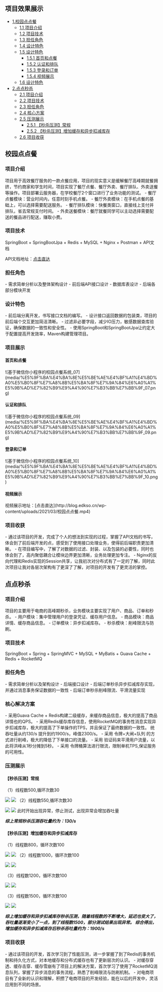 ## 项目效果展示

* [1.校园点点餐](#1)
    * [1.1 项目介绍](#1.1)
    * [1.2 项目技术](#1.2)
    * [1.3 担任角色](#1.3)
    * [1.4 设计特色](#1.4)
    * [1.5 设计特色](#1.5)
        * [1.5.1 首页和点餐](#1.5.1)
        * [1.5.2 认证和排队](#1.5.2)
        * [1.5.3 登录和订单](#1.5.3)
        * [1.5.4 视频展示](#1.5.4)
    * [1.6 设计特色](#1.6)
* [2.点点秒杀](#2)
    * [2.1 项目介绍](#2.1)
    * [2.2 项目技术](#2.2)
    * [2.3 担任角色](#2.3)
    * [2.4 核心方案](#2.4)
    * [2.5 压测展示](#2.5)
        * [2.5.1 【秒杀压测】常规](#2.5.1)
        * [2.5.2 【秒杀压测】增加缓存和异步扣减库存](#2.5.2)
    * [2.6 项目收获](#2.6) 

<h2 id="1">校园点点餐</h2>
<h3 id="1.1">项目介绍</h3>
项目用于高效餐厅服务的一款点餐应用，项目的现实意义是缓解餐厅高峰期就餐拥挤，节约商家和学生时间，项目实现了餐厅点餐、餐厅外卖、餐厅排队、外卖送餐等操作。项目部署云服务器，在学校餐厅2个窗口进行了业务功能的测试。- 餐厅点餐模块：营业时间内，任意时刻手机点餐。- 餐厅外卖模块：在手机点餐的基础上，可以选择需要配送服务。- 餐厅排队模块：快餐类窗口，直接线上支付并排队，省去常规支付时间。- 外卖送餐模块：餐厅就餐同学可以主动选择需要配送的餐品进行配送，赚取小费。

<h3 id="1.2">项目技术</h3>
SpringBoot + SpringBootJpa + Redis + MySQL + Nginx + Postman + API文档

API文档地址：[点击直达](https://www.showdoc.com.cn/diandiancan)

<h3 id="1.3">担任角色</h3>
- 需求简单分析以及整体架构设计
- 前后端API接口设计
- 数据库表设计
- 后端各部分模块开发

<h3 id="1.4">设计特色</h3>
- 前后端分离开发，书写接口文档的编写。- 设计接口返回数据的包装类，项目的前后端个交互更加简洁清晰。- 过滤非必要字段，减少IO压力，敏感数据查库验证，确保数据的一致性和安全性。- 使用SpringBoot和SpringBootJpa让约定大于配置提高开发效率，Maven构建管理项目。
<h3 id="1.5">项目展示</h3>
<h4 id="1.5.1">首页和点餐</h4>
![基于微信你小程序的校园点餐系统_07](media/%E5%9F%BA%E4%BA%8E%E5%BE%AE%E4%BF%A1%E4%BD%A0%E5%B0%8F%E7%A8%8B%E5%BA%8F%E7%9A%84%E6%A0%A1%E5%9B%AD%E7%82%B9%E9%A4%90%E7%B3%BB%E7%BB%9F_07.png)

<h4 id="1.5.2">认证和排队</h4>
![基于微信你小程序的校园点餐系统_09](media/%E5%9F%BA%E4%BA%8E%E5%BE%AE%E4%BF%A1%E4%BD%A0%E5%B0%8F%E7%A8%8B%E5%BA%8F%E7%9A%84%E6%A0%A1%E5%9B%AD%E7%82%B9%E9%A4%90%E7%B3%BB%E7%BB%9F_09.png)

<h4 id="1.5.3">登录和订单</h4>
![基于微信你小程序的校园点餐系统_10](media/%E5%9F%BA%E4%BA%8E%E5%BE%AE%E4%BF%A1%E4%BD%A0%E5%B0%8F%E7%A8%8B%E5%BA%8F%E7%9A%84%E6%A0%A1%E5%9B%AD%E7%82%B9%E9%A4%90%E7%B3%BB%E7%BB%9F_10.png)

<h4 id="1.5.4">视频展示</h4>
视频展示地址：[点击直达](http://blog.edkso.cn/wp-content/uploads/2021/03/校园点点餐.mp4)

<h3 id="1.6">项目收获</h3>
- 通过该项目的开发，完成了个人的想法到实现的过程，掌握了API文档的书写，体会到了前后端开发的点，感受到了使用接口处理业务，使得前后端职责更加清晰。- 在项目编写中，了解了对数据的过滤、封装、以及包装的必要性，同时也体会到了，高内聚低耦合让模块边界更加清晰，业务处理更加专注。- Nginx的反向代理和Redis实现的Session共享，让我初次对分布式有了一定的了解，同时此次项目让我对各层次架构有了更深了了解，对项目的开发有了更灵活的掌控。


<h2 id="2">点点秒杀</h2>
<h3 id="2.1">项目介绍</h3>
项目的主要用于电商的高峰期秒杀，业务模块主要实现了用户、商品、订单和秒杀。
- 用户模块：集中管理用户的登录凭证、缓存用户信息。
- 商品模块：商品详情、缓存商品信息。
- 订单模块：异步扣减库存。
- 秒杀模块：削峰限流与防刷。

<h3 id="2.2">项目技术</h3>
SpringBoot + Spring + SpringMVC + MySQL + MyBatis + Guava Cache + Redis + RocketMQ

<h3 id="2.3">担任角色</h3>
- 需求简单分析以及架构设计
- 后端接口设计
- 后端订单秒杀异步扣减库存实现，并通过消息事务保证数据的一致性
- 后端订单秒杀削峰限流、平滑流量实现

<h3 id="2.4">核心解决方案</h3>
- 采用Guava Cache + Redis构建二级缓存，来缓存商品信息，极大的提高了商品详情也的QPS。
- 采用Redis缓存库存信息，使用RocketMQ的事务性消息实现异步扣减库存，极大的提高了下单操作的TPS，并且保证了最终数据的一致性。 统吞吐量从约130/s 提升到约1900/s，峰值2300/s。
- 采用 令牌+大闸+队列 的方式进行削峰，极大的降低了下单接口的流量。
- 采用 验证码来平滑用户流量，以此将洪峰从1秒分摊到5秒。
- 采用 令牌桶算法进行限流，限制单机TPS,保证服务的可用性。

<h3 id="2.5">压测展示</h3>
<h4 id="2.5.1">【秒杀压测】常规</h4>
（1）线程数500,循环次数30

![](media/16168465004751.jpg)
![](media/16168465585298.jpg)
（2）线程数550,循环次数30

![](media/16168465986406.jpg)
![](media/16168470527289.jpg)
此时开始出现异常，停止测试，出现异常会增加吞吐量

**_综上常规秒杀压测吞吐量约为：130/s_**

<h4 id="2.5.2">【秒杀压测】增加缓存和异步扣减库存</h4>
（1）线程数800，循环次数100

![](media/16168472496121.jpg)
![](media/16168473090741.jpg)
（2）线程数1000，循环次数100

![](media/16168474200553.jpg)
![](media/16168474635982.jpg)

（3）线程数1200，循环次数100

![](media/16168474908213.jpg)
![](media/16168475477238.jpg)

（3）线程数1500，循环次数100

![](media/16168475686354.jpg)
![](media/16168475826189.jpg)

**_综上增加缓存和异步扣减库存秒杀压测，随着线程数的不断增大，延迟也变大了，吞吐量逐渐变小了一点，到了线程数1500，部分测试结果出现异常。
综合得出，增加缓存和异步扣减库存后秒杀吞吐量约为：1900/s_**
<h3 id="2.6">项目收获</h3>
- 通过该项目的开发，首次学习到了性能压测，进一步掌握了到了Redis的事务机制和持久化方式，对本地缓存和分布式缓存也有了更新层次的认识。- 对缓存穿透、缓存击穿、缓存雪崩有了项目上的解决方案，首次学习了使用了RocketMQ消息队列，掌握了异步消息的事务流程，熟悉了削峰限流与防刷机制。- 对电商项目有了全新的认识和理解，积攒了电商项目的开发经验，能在以后的开发中，灵活应用到不同的场景。